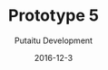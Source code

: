 ---
title: 'Prototype 5'
footer: d27bd9b77239ed4ed6384199c0867d749f549842
sections:
    -
        template: banner
        text: '# Stop Playing / Metabeta game loop'
        color: '#0a56e4'
        theme: light
    -
        template: richTextSection
        text: "## Stop Playing\n\n### First idea\nMy first idea was \"a game that doesn't want to be play\". What I had in mind back then was that when the game is stopping you from playing the game,  there is actually a game in itself, one where players fight the game. The idea was that through changing the game in an engine level, players can learn about the technical logics involved in making a game and learn about terms in an engine. I thought it would be pleasurable to realize it in a game, because I found had a lot of interesting moments when I play around in the engine and see some unintended  but logical consequences of my action. \n\n### Background\nAfter the group forming, my group members are worried about the game being very niche and boring to most people if we use too many technical terms, so we agreed to add some story elements and make it easier to understand. We story we came up with was that the game doesn't want to be player because it is unfinished, but the game designer wants the game to be played and therefore programmed some tools for the player to fight against the game.\n\n\nMore specifically, we wanted the player to either find all the missing elements and basically try to build the game again, or to unfix a challenge so it can be playable again (e.g. if the game is about fixing a glass, the player needs to break the glass first). All these provide a bit of a backward thinking since the player need to know what the game is supposed to be, and then solve the puzzle by making that game work again\n\n### Prototype: game loop\nWe then had to decide whether we want the player to fix one game instead of several ones, and we preferred a ball game as it is easy for the player to realize that's the game, and what to do to make the game possible. In the end we came up with the follow game loop for the prototype:\n\n\nTry to play the game -> Identify problems->find the fix->make the fix->try to play the game\n\n\nThe problems could be for example missing gravity/collision of the ball, basket being to small, player being too weak to pick up the ball, ball moving too fast, player jumping too high...etc\n\n\nIn our playable prototype we made a sample level where player manipulate collision, gravity and scale to get a ball down from a platform, and then shoot it into a basket. \n\n### Taking a detour\nThinking back, it was the moment where we went a bit off track, when we agreed that a sensible story is needed to motivate the player to continue the game. We then try to think of a story to answer the question why that player want to fix the game and how the puzzles relate to each other, while being able to stay within the technical limitation and gameplay limitation. It was really tough, and the one we agreed on in the end was a carnival theme: the games, or the puzzles are all carnival games, the score that player gets serves as a subgoal, and the prize serve as an ultimate goal. \n\n\nHowever, after the feedback we got we realized that the theme and the narrative might not that essential, and its existence limits our exploration of the game mechanics because everything has to make sense in the theme and story context. The amount of work we need to do to convey the theme aesthetically might also be exceeding the scope of the assignment. \n\n## MetaBeta\nWhen we decided to remove the narratives, we focused on how to make use of the mechanics we implemented. There is no more limitation to that player must get score to reach a final goal in the end of the game, so the levels can stand alone and there is no need to connect them in a story sense, we have more freedom when designing the levels, and the procedure to reach the end of the game loop can be more straightforward.\n\n\nThe game experience has been updated to be more focused on the satisfaction of manipulate their surrounding game objects in a metagame level.  The game title is therefore also updated.\nBase on that we have a new game loop:\n\n\nOrientation->Find the goal (The door) ->locate the button to activate the door-> find the tool(ball) to activate the door-->activate the door ->reach the door-->Get to the next level-->Orientation\n\n\nIt is to noted that the above is the designed game loop, from the play test results we can see that players do not necessarily get through the game loop in the same sequence in the beginning of the game loop, even though we were trying to communicate this sequence in the tutorial levels. Some players prefer to find the ball first, and figure out where the button is afterwards, and some activate the button first without knowing where the door is. \n"
meta:
    id: 2968c3a2c2400d2b657525159fc53262745ca355
    parentId: f8d133111ad5ddad52a465c47d7cdbef5923fc8d
    language: en
date: '2016-12-3'
author: 'Putaitu Development'
permalink: /prototype-5/
layout: sectionPage
---